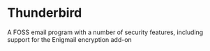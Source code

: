 [Title]: # (Thunderbird)
[Order]: # (118)

# Thunderbird

A FOSS email program with a number of security features, including support for the Enigmail encryption add-on	